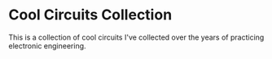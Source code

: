 Cool Circuits Collection
========================

This  is  a  collection  of  cool  circuits  I've  collected over the  years  of
practicing electronic engineering.
